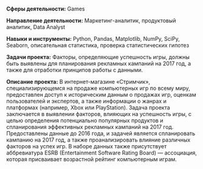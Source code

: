 **Сферы деятельности:** Games

**Направление деятельности:** Маркетинг-аналитик, продуктовый аналитик, Data Analyst

**Навыки и инструменты:** Python, Pandas, Matplotlib, NumPy, SciPy, Seaborn, описательная статистика, проверка статистических гипотез

**Задачи проекта:** Факторы, определяющие успешность игры, должны быть выявлены для планирования рекламных кампаний на 2017 год, а также для отработки принципов работы с данными.

**Описание проекта:** В интернет-магазине «Стримчик», специализирующемся на продаже компьютерных игр по всему миру, предоставлен доступ к историческим данным о продажах игр, оценкам пользователей и экспертов, а также информации о жанрах и платформах (например, Xbox или PlayStation). Задача проекта заключается в выявлении факторов, влияющих на успешность игры, с целью определения потенциально популярных продуктов и спланирования эффективных рекламных кампаний на 2017 год. Предоставлены данные до 2016 года, и задачей является спланировать кампанию на 2017 год, а также проанализировать влияние различных факторов на успех игр. В наборе данных также присутствует аббревиатура ESRB (Entertainment Software Rating Board) — ассоциация, которая присваивает возрастной рейтинг компьютерным играм.

